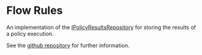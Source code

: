 # Flow Rules

An implementation of the [IPolicyResultsRepository](https://github.com/p1971/flow.rules/blob/develop/src/FlowRules.Engine/Interfaces/IPolicyResultsRepository.cs) for storing the results of a policy execution.

See the [github repository](https://github.com/p1971/flow.rules) for further information.